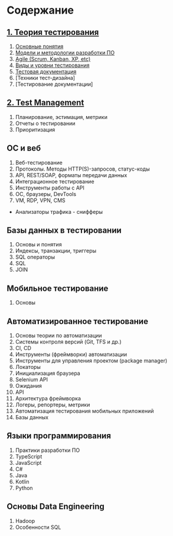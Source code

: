 # Содержание

## [1. Теория тестирования](001.%20Testing-Theory)
1. [Основные понятия](001.%20Testing-Theory/001.%20Basic-concepts-of-testing.md)
2. [Модели и методологии разработки ПО](001.%20Testing-Theory/002.%20Types-and-levels-of-testing.md)
3. [Agile (Scrum, Kanban, XP, etc)](001.%20Testing-Theory/003.%20Software-development-models-and-methodologies.md)
4. [Виды и уровни тестирования](001.%20Testing-Theory/004.%20Test-documentation.md)
5. [Тестовая документация](001.%20Testing-Theory/005.%20Agile-(Scrum,-Kanban,-XP,-etc.).md)
6. [Техники тест-дизайна]
7. [Тестирование документации]

## [2. Test Management](002.%20Test-Management)
1. Планирование, эстимация, метрики
2. Отчеты о тестировании
3. Приоритизация

## ОС и веб
1. Веб-тестирование
2. Протоколы. Методы HTTP(S)-запросов, статус-коды
3. API, REST/SOAP, форматы передачи данных
4. Интеграционное тестирование
5. Инструменты работы с API
6. ОС, браузеры, DevTools
7. VM, RDP, VPN, CMS
- Анализаторы трафика - снифферы

## Базы данных в тестировании
1. Основы и понятия
2. Индексы, транзакции, триггеры
3. SQL операторы
4. SQL
5. JOIN

## Мобильное тестирование
1. Основы

## Автоматизированное тестирование
1. Основы теории по автоматизации
2. Системы контроля версий (Git, TFS и др.)
3. CI, CD
4. Инструменты (фреймворки) автоматизации
5. Инструменты для управления проектом (package manager)
6. Локаторы
7. Инициализация браузера
8. Selenium API
9. Ожидания
10. API
11. Архитектура фреймворка
12. Логеры, репортеры, метрики
13. Автоматизация тестирования мобильных приложений
14. Базы данных

## Языки программирования
1. Практики разработки ПО
2. TypeScript
3. JavaScript
4. C#
5. Java
6. Kotlin
7. Python

## Основы Data Engineering
1. Hadoop
2. Особенности SQL
